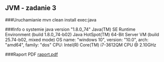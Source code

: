 ## JVM - zadanie 3

###Uruchamianie
mvn clean install exec:java

###Info o systemie
java version "1.8.0_74"
Java(TM) SE Runtime Environment (build 1.8.0_74-b02)
Java HotSpot(TM) 64-Bit Server VM (build 25.74-b02, mixed mode)
OS name: "windows 10", version: "10.0", arch: "amd64", family: "dos"
CPU: Intel(R) Core(TM) i7-3612QM CPU @ 2.10GHz

###Raport PDF
[raport.pdf](raport.pdf)